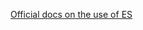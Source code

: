 [Official docs on the use of ES](https://www.elastic.co/guide/en/elasticsearch/reference/7.17/getting-started.html#extract-fields)